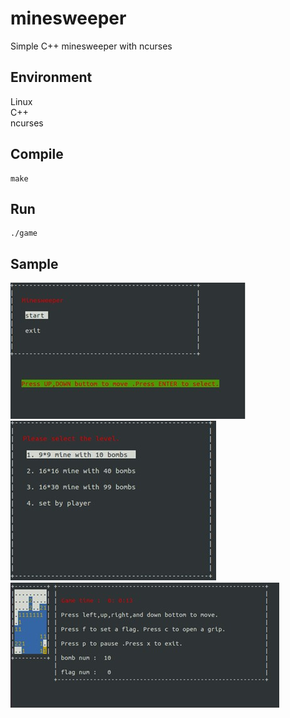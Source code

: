# minesweeper
Simple C++ minesweeper with ncurses
## Environment
Linux  
C++  
ncurses
## Compile
    make
## Run
    ./game
## Sample
![image1](./image/image1.jpg)
![image2](./image/image2.jpg)
![image3](./image/image3.jpg)
